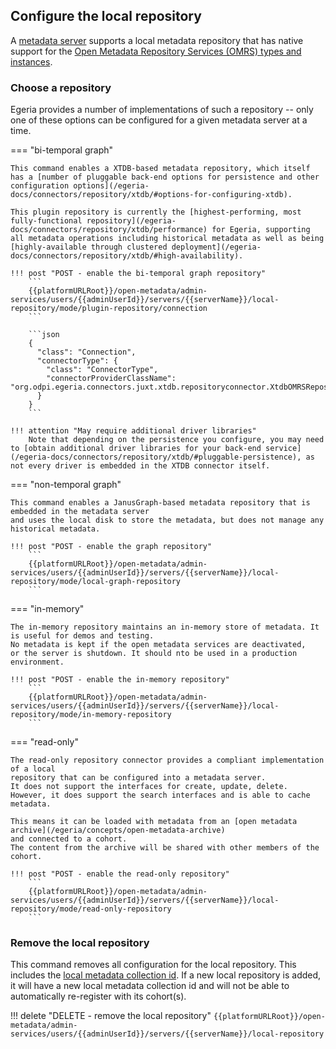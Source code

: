 <!-- SPDX-License-Identifier: CC-BY-4.0 -->
<!-- Copyright Contributors to the Egeria project. -->

## Configure the local repository

A [metadata server](/egeria-docs/concepts/metadata-access-store) supports a local metadata repository that has native support for the [Open Metadata Repository Services (OMRS) types and instances](../../../repository-services/docs/metadata-meta-model.md).

### Choose a repository

Egeria provides a number of implementations of such a repository -- only one of these options can be configured for a given metadata server at a time.

=== "bi-temporal graph"

    This command enables a XTDB-based metadata repository, which itself has a [number of pluggable back-end options for persistence and other configuration options](/egeria-docs/connectors/repository/xtdb/#options-for-configuring-xtdb).

    This plugin repository is currently the [highest-performing, most fully-functional repository](/egeria-docs/connectors/repository/xtdb/performance) for Egeria, supporting all metadata operations including historical metadata as well as being [highly-available through clustered deployment](/egeria-docs/connectors/repository/xtdb/#high-availability).

    !!! post "POST - enable the bi-temporal graph repository"
        ```
        {{platformURLRoot}}/open-metadata/admin-services/users/{{adminUserId}}/servers/{{serverName}}/local-repository/mode/plugin-repository/connection
        ```

        ```json
        {
          "class": "Connection",
          "connectorType": {
            "class": "ConnectorType",
            "connectorProviderClassName": "org.odpi.egeria.connectors.juxt.xtdb.repositoryconnector.XtdbOMRSRepositoryConnectorProvider"
          }
        }
        ```

    !!! attention "May require additional driver libraries"
        Note that depending on the persistence you configure, you may need to [obtain additional driver libraries for your back-end service](/egeria-docs/connectors/repository/xtdb/#pluggable-persistence), as not every driver is embedded in the XTDB connector itself.

=== "non-temporal graph"

    This command enables a JanusGraph-based metadata repository that is embedded in the metadata server
    and uses the local disk to store the metadata, but does not manage any historical metadata.

    !!! post "POST - enable the graph repository"
        ```
        {{platformURLRoot}}/open-metadata/admin-services/users/{{adminUserId}}/servers/{{serverName}}/local-repository/mode/local-graph-repository
        ```

=== "in-memory"

    The in-memory repository maintains an in-memory store of metadata. It is useful for demos and testing.
    No metadata is kept if the open metadata services are deactivated,
    or the server is shutdown. It should nto be used in a production environment.

    !!! post "POST - enable the in-memory repository"
        ```
        {{platformURLRoot}}/open-metadata/admin-services/users/{{adminUserId}}/servers/{{serverName}}/local-repository/mode/in-memory-repository
        ```

=== "read-only"

    The read-only repository connector provides a compliant implementation of a local
    repository that can be configured into a metadata server.
    It does not support the interfaces for create, update, delete.
    However, it does support the search interfaces and is able to cache metadata.

    This means it can be loaded with metadata from an [open metadata archive](/egeria/concepts/open-metadata-archive)
    and connected to a cohort.
    The content from the archive will be shared with other members of the cohort.

    !!! post "POST - enable the read-only repository"
        ```
        {{platformURLRoot}}/open-metadata/admin-services/users/{{adminUserId}}/servers/{{serverName}}/local-repository/mode/read-only-repository
        ```

### Remove the local repository

This command removes all configuration for the local repository. This includes the [local metadata collection id](/egeria-docs/services/omrs/metdata-repositories/#metadata-collection-id). If a new local repository is added, it will have a new local metadata collection id and will not be able to automatically re-register with its cohort(s).

!!! delete "DELETE - remove the local repository"
    ```
    {{platformURLRoot}}/open-metadata/admin-services/users/{{adminUserId}}/servers/{{serverName}}/local-repository
    ```
